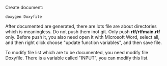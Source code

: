 
Create document:

    doxygen Doxyfile

After documented are generated, there are lots file are about directories which is meaningless. Do not push them inot git. Only push **rtf/rtfmain.rtf** only. Before push it, you also need open it with Microsoft Word, select all, and then right click choose "update function variables", and then save file.

To modify file list which are to be documented, you need modify file Doxyfile. There is a variable called "INPUT", you can modify this list.

